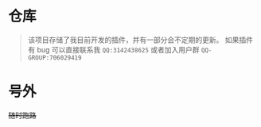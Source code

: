 # 仓库

> 该项目存储了我目前开发的插件，并有一部分会不定期的更新。
> 如果插件有 bug 可以直接联系我 `QQ:3142438625` 或者加入用户群 `QQ-GROUP:706029419`

# 号外

~~随时跑路~~